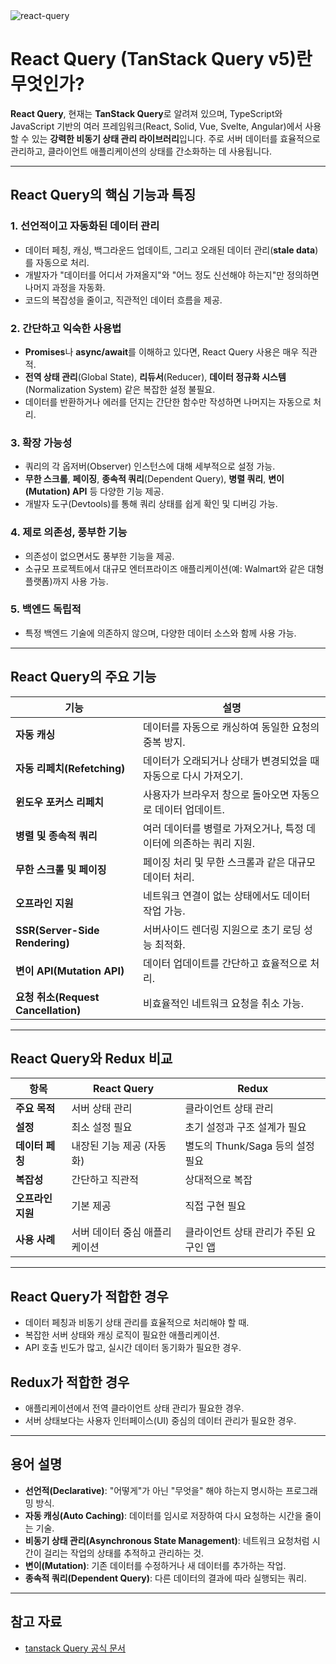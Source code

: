 
<img src="https://github.com/user-attachments/assets/f20fe75b-d444-4054-97ba-f6380e84f03d" alt='react-query' />

# React Query (TanStack Query v5)란 무엇인가?

**React Query**, 현재는 **TanStack Query**로 알려져 있으며, TypeScript와 JavaScript 기반의 여러 프레임워크(React, Solid, Vue, Svelte, Angular)에서 사용할 수 있는 **강력한 비동기 상태 관리 라이브러리**입니다. 주로 서버 데이터를 효율적으로 관리하고, 클라이언트 애플리케이션의 상태를 간소화하는 데 사용됩니다.  

---

## **React Query의 핵심 기능과 특징**

### 1. **선언적이고 자동화된 데이터 관리**
- 데이터 페칭, 캐싱, 백그라운드 업데이트, 그리고 오래된 데이터 관리(**stale data**)를 자동으로 처리.
- 개발자가 "데이터를 어디서 가져올지"와 "어느 정도 신선해야 하는지"만 정의하면 나머지 과정을 자동화.
- 코드의 복잡성을 줄이고, 직관적인 데이터 흐름을 제공.

### 2. **간단하고 익숙한 사용법**
- **Promises**나 **async/await**를 이해하고 있다면, React Query 사용은 매우 직관적.
- **전역 상태 관리**(Global State), **리듀서**(Reducer), **데이터 정규화 시스템**(Normalization System) 같은 복잡한 설정 불필요.
- 데이터를 반환하거나 에러를 던지는 간단한 함수만 작성하면 나머지는 자동으로 처리.

### 3. **확장 가능성**
- 쿼리의 각 옵저버(Observer) 인스턴스에 대해 세부적으로 설정 가능.
- **무한 스크롤**, **페이징**, **종속적 쿼리**(Dependent Query), **병렬 쿼리**, **변이(Mutation) API** 등 다양한 기능 제공.
- 개발자 도구(Devtools)를 통해 쿼리 상태를 쉽게 확인 및 디버깅 가능.

### 4. **제로 의존성, 풍부한 기능**
- 의존성이 없으면서도 풍부한 기능을 제공.
- 소규모 프로젝트에서 대규모 엔터프라이즈 애플리케이션(예: Walmart와 같은 대형 플랫폼)까지 사용 가능.

### 5. **백엔드 독립적**
- 특정 백엔드 기술에 의존하지 않으며, 다양한 데이터 소스와 함께 사용 가능.

---

## **React Query의 주요 기능**

| **기능**                        | **설명**                                                                 |
|--------------------------------|-------------------------------------------------------------------------|
| **자동 캐싱**                   | 데이터를 자동으로 캐싱하여 동일한 요청의 중복 방지.                      |
| **자동 리페치(Refetching)**     | 데이터가 오래되거나 상태가 변경되었을 때 자동으로 다시 가져오기.          |
| **윈도우 포커스 리페치**         | 사용자가 브라우저 창으로 돌아오면 자동으로 데이터 업데이트.               |
| **병렬 및 종속적 쿼리**          | 여러 데이터를 병렬로 가져오거나, 특정 데이터에 의존하는 쿼리 지원.        |
| **무한 스크롤 및 페이징**         | 페이징 처리 및 무한 스크롤과 같은 대규모 데이터 처리.                     |
| **오프라인 지원**               | 네트워크 연결이 없는 상태에서도 데이터 작업 가능.                         |
| **SSR(Server-Side Rendering)** | 서버사이드 렌더링 지원으로 초기 로딩 성능 최적화.                        |
| **변이 API(Mutation API)**       | 데이터 업데이트를 간단하고 효율적으로 처리.                             |
| **요청 취소(Request Cancellation)** | 비효율적인 네트워크 요청을 취소 가능.                                    |

---

## **React Query와 Redux 비교**

| **항목**               | **React Query**                             | **Redux**                            |
|------------------------|---------------------------------------------|--------------------------------------|
| **주요 목적**           | 서버 상태 관리                              | 클라이언트 상태 관리                 |
| **설정**               | 최소 설정 필요                              | 초기 설정과 구조 설계가 필요          |
| **데이터 페칭**         | 내장된 기능 제공 (자동화)                   | 별도의 Thunk/Saga 등의 설정 필요     |
| **복잡성**             | 간단하고 직관적                             | 상대적으로 복잡                      |
| **오프라인 지원**       | 기본 제공                                   | 직접 구현 필요                       |
| **사용 사례**           | 서버 데이터 중심 애플리케이션                | 클라이언트 상태 관리가 주된 요구인 앱 |

---

## **React Query가 적합한 경우**
- 데이터 페칭과 비동기 상태 관리를 효율적으로 처리해야 할 때.
- 복잡한 서버 상태와 캐싱 로직이 필요한 애플리케이션.
- API 호출 빈도가 많고, 실시간 데이터 동기화가 필요한 경우.

## **Redux가 적합한 경우**
- 애플리케이션에서 전역 클라이언트 상태 관리가 필요한 경우.
- 서버 상태보다는 사용자 인터페이스(UI) 중심의 데이터 관리가 필요한 경우.

---

## **용어 설명**
- **선언적(Declarative)**: "어떻게"가 아닌 "무엇을" 해야 하는지 명시하는 프로그래밍 방식.
- **자동 캐싱(Auto Caching)**: 데이터를 임시로 저장하여 다시 요청하는 시간을 줄이는 기술.
- **비동기 상태 관리(Asynchronous State Management)**: 네트워크 요청처럼 시간이 걸리는 작업의 상태를 추적하고 관리하는 것.
- **변이(Mutation)**: 기존 데이터를 수정하거나 새 데이터를 추가하는 작업.
- **종속적 쿼리(Dependent Query)**: 다른 데이터의 결과에 따라 실행되는 쿼리.

---

## **참고 자료**
- [tanstack Query 공식 문서](https://tanstack.com/query/latest)